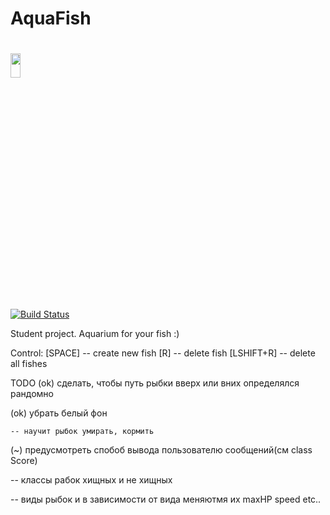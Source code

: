 # AquaFish
# <img src="https://worldvectorlogo.com/logos/python-3.svg" width="18%" height="10%" alt="" />
[![Build Status](https://travis-ci.org/mrsndmn/AquaFish.svg?branch=master)](https://travis-ci.org/mrsndmn/AquaFish)

Student project. Aquarium for your fish :)

Control:
    [SPACE]     -- create new fish
    [R]         -- delete fish
    [LSHIFT+R]  -- delete all fishes

TODO
  (ok) сделать, чтобы путь рыбки вверх или вних определялся рандомно
        
  (ok) убрать белый фон
    
    -- научит рыбок умирать, кормить
   
   (~) предусмотреть спобоб вывода пользователю сообщений(см class Score)
   
   -- классы рабок хищных и не хищных
   
   -- виды рыбок и в зависимости от вида меняютмя их maxHP speed etc..
